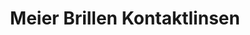 ---
title: "Meier Brillen Kontaktlinsen"
url: /duebendorf/meier-brillen-kontaktlinsen/
shop: Optiker
---